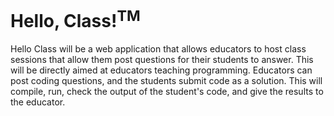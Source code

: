 # Hello, Class!<sup>TM</sup>

Hello Class will be a web application that allows educators to host class sessions that allow them post questions for their students to answer. This will be directly aimed at educators teaching programming. Educators can post coding questions, and the students submit code as a solution. This will compile, run, check the output of the student's code, and give the results to the educator.